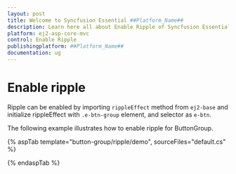 ```yaml
---
layout: post
title: Welcome to Syncfusion Essential ##Platform_Name##
description: Learn here all about Enable Ripple of Syncfusion Essential ##Platform_Name## widgets based on HTML5 and jQuery.
platform: ej2-asp-core-mvc
control: Enable Ripple
publishingplatform: ##Platform_Name##
documentation: ug
---
```



# Enable ripple

Ripple can be enabled by importing `rippleEffect` method from `ej2-base` and initialize rippleEffect with `.e-btn-group`
element, and selector as `e-btn`.

The following example illustrates how to enable ripple for ButtonGroup.

{% aspTab template="button-group/ripple/demo", sourceFiles="default.cs" %}

{% endaspTab %}